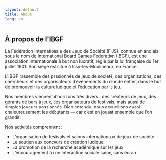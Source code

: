 ```yaml
---
layout: default
title: About
lang: en
---
```


## À propos de l'IBGF

La Fédération Internationale des Jeux de Société (FIJS), connue en anglais sous le nom de International Board Games Federation (IBGF), est une association internationale à but non lucratif, régie par la loi française du 1er juillet 1901. Son siège est situé à Issy-les-Moulineaux, en France.

L'IBGF rassemble des passionnés de jeux de société, des organisations, des chercheurs et des organisateurs d’événements du monde entier, dans le but de promouvoir la culture ludique et l’éducation par le jeu.

Nos membres viennent d’horizons très divers : des créateurs de jeux, des gérants de bars à jeux, des organisateurs de festivals, mais aussi de simples joueurs passionnés. Bien entendu, nous accueillons aussi chaleureusement les débutants — car c’est en jouant ensemble que l’on grandit.

Nos activités comprennent :

- L’organisation de festivals et salons internationaux de jeux de société  
- Le soutien aux concours de création ludique  
- La promotion de la recherche académique sur les jeux  
- L’encouragement à une interaction sociale saine, sans écran  
